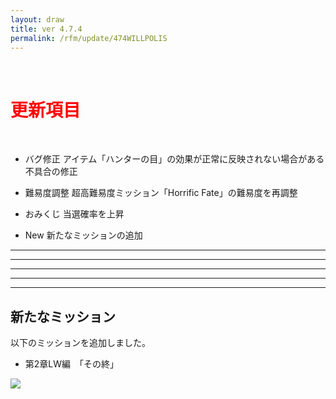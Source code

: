 ```yaml
---
layout: draw
title: ver 4.7.4
permalink: /rfm/update/474WILLPOLIS
---
```


<br>
<h1 id="1"><font color="red">更新項目</font></h1><br>

+ <span class="red-badge">バグ修正</span> アイテム「ハンターの目」の効果が正常に反映されない場合がある不具合の修正

+ <span class="red-badge">難易度調整</span> 超高難易度ミッション「Horrific Fate」の難易度を再調整

+ <span class="blue-badge">おみくじ</span> 当選確率を上昇

+ <span class="green-badge">New</span> 新たなミッションの追加
 

----------------------------------------------------
----------------------------------------------------
----------------------------------------------------
----------------------------------------------------
----------------------------------------------------

## 新たなミッション  
以下のミッションを追加しました。

+ 第2章LW編　「その終」

<a><img src="http://web.njj12.net/public/images/LW8-1.png"></a><br>
  
